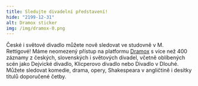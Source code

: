 ```yaml
---
title: Sledujte divadelní představení!
hide: "2199-12-31"
alt: Dramox sticker
img: /img/dramox-0.png
---
```

České i světové divadlo můžete nově sledovat ve studovně v M. Rettigové! Máme
neomezený přístup na platformu [Dramox](https://www.dramox.tv/) s více než 400 záznamy z českých,
slovenských i světových divadel, včetně oblíbených scén jako Dejvické divadlo,
Klicperovo divadlo nebo Divadlo v Dlouhé. Můžete sledovat komedie, drama,
opery, Shakespeara v angličtině i desítky titulů doporučené četby.
